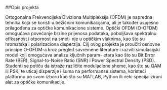 ##Opis projekta

Ortogonalna Frekvencijska Diviziona Multipleksija (OFDM) je napredna tehnika
koja se koristi u bežičnim komunikacijama, ali je također uspješno prilagođena
za optičke komunikacione sisteme. Optički OFDM (O-OFDM) omogućava povećanje
brzine prijenosa podataka, poboljšava spektralnu efikasnost i otpornost na smet-
nje u optičkim vlaknima, kao što su hromatska i polarizaciona disperzija. Cilj
ovog projekta je proučiti osnovne principe O-OFDM-a kroz pregled savremene
literature i razviti simulacijski model koji omogućava analizu ključnih param-
etara kao što su Bit Error Rate (BER), Signal-to-Noise Ratio (SNR) i Power
Spectral Density (PSD). Studenti se potiču da istraže različite modulacione
sheme, kao što su QAM ili PSK, te uticaj disperzije i šuma na performanse
sistema, koristeći platformu po svom izboru kao što su MATLAB, Python ili
neki specijalizirani alat za optičke komunikacije.
